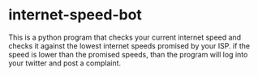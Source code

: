 # internet-speed-bot
This is a python program that checks your current internet speed and checks it against the lowest internet speeds promised by your ISP. if the speed is lower than the promised speeds, than the program will log into your twitter and post a complaint.
